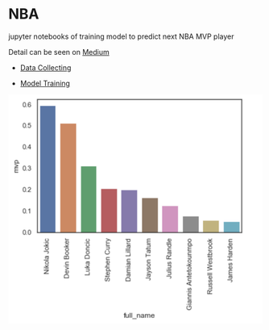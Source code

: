 # NBA
jupyter notebooks of training model to predict next NBA MVP player

Detail can be seen on [Medium](https://shanchinlee.medium.com/predicting-nbas-most-valuable-player-and-corresponding-data-analytics-using-python-880dfc884cfc)

- [Data Collecting](https://github.com/scleeza/NBA/blob/main/Collect_data.ipynb)

- [Model Training](https://github.com/scleeza/NBA/blob/main/mvp_model.ipynb)

![](https://github.com/scleeza/NBA/blob/main/prediction.png)
